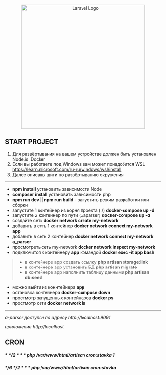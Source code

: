 <p align="center"><a href="https://laravel.com" target="_blank"><img src="https://raw.githubusercontent.com/laravel/art/master/logo-lockup/5%20SVG/2%20CMYK/1%20Full%20Color/laravel-logolockup-cmyk-red.svg" width="400" alt="Laravel Logo"></a></p>



## START PROJECT
1. Для развёртывания на вашем устройстве должен быть установлен Node.js ,Docker
2. Если вы работаете под Windows вам может понадобится WSL https://learn.microsoft.com/ru-ru/windows/wsl/install
3. Далее описаны шиги по развёртыванию окружения.
- - -
- __npm install__ установить зависимости Node
- __composer install__ установить зависимости php
- __npm run dev || npm run build__ - запустить режим разработки или сборки
- запустите 1 контейнер из корня проекта (./) __docker-compose up -d__
- запустите 2 контейнер по пути (./aparser) __docker-compose up -d__
- создайте сеть __docker network create my-network__
- добавить в сеть 1 контейнер __docker network connect my-network app__
- добавить в сеть 2 контейнер __docker network connect my-network a_parser__
- просмотреть сеть my-network  __docker network inspect my-network__
- подключится к контейнеру __app__ командой  __docker exec -it app bash__
>- в контейнере app создать ссылку __php artisan storage:link__
>- в контейнере app установить БД __php artisan migrate__
>- в контейнере app наполнить таблицу данными __php artisan db:seed__
- можно выйти из коннтейнера __app__ 
- остановка контейнера __docker-compose down__
- простмотр запущенных контейнеров __docker ps__
- простмотр сети __docker network ls__
- - -
*a-parser доступен по адресу http://localhost:9091*

*приложение http://localhost*

## CRON
##### * */2 * * * php /var/www/html/artisan cron:stavka 1
##### */6 */2 * * * php /var/www/html/artisan cron:stavka
